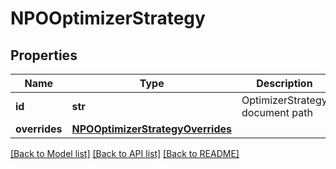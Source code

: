# NPOOptimizerStrategy


## Properties
Name | Type | Description | Notes
------------ | ------------- | ------------- | -------------
**id** | **str** | OptimizerStrategy document path | 
**overrides** | [**NPOOptimizerStrategyOverrides**](NPOOptimizerStrategyOverrides.md) |  | [optional] 

[[Back to Model list]](../README.md#documentation-for-models) [[Back to API list]](../README.md#documentation-for-api-endpoints) [[Back to README]](../README.md)


